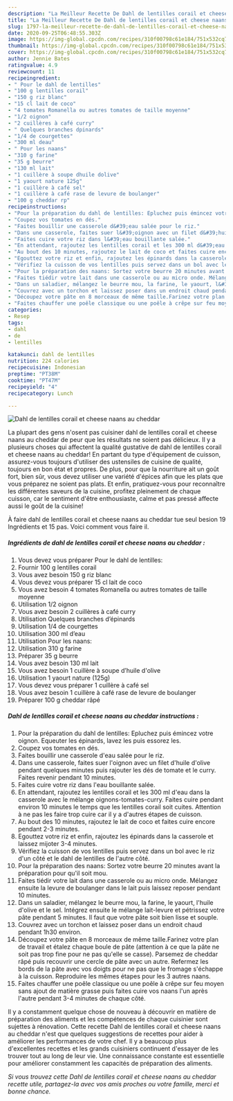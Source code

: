 ```yaml
---
description: "La Meilleur Recette De Dahl de lentilles corail et cheese naans au cheddar"
title: "La Meilleur Recette De Dahl de lentilles corail et cheese naans au cheddar"
slug: 1797-la-meilleur-recette-de-dahl-de-lentilles-corail-et-cheese-naans-au-cheddar
date: 2020-09-25T06:48:55.303Z
image: https://img-global.cpcdn.com/recipes/310f00798c61e184/751x532cq70/dahl-de-lentilles-corail-et-cheese-naans-au-cheddar-photo-principale-de-la-recette.jpg
thumbnail: https://img-global.cpcdn.com/recipes/310f00798c61e184/751x532cq70/dahl-de-lentilles-corail-et-cheese-naans-au-cheddar-photo-principale-de-la-recette.jpg
cover: https://img-global.cpcdn.com/recipes/310f00798c61e184/751x532cq70/dahl-de-lentilles-corail-et-cheese-naans-au-cheddar-photo-principale-de-la-recette.jpg
author: Jennie Bates
ratingvalue: 4.9
reviewcount: 11
recipeingredient:
- " Pour le dahl de lentilles"
- "100 g lentilles corail"
- "150 g riz blanc"
- "15 cl lait de coco"
- "4 tomates Romanella ou autres tomates de taille moyenne"
- "1/2 oignon"
- "2 cuillères à café curry"
- " Quelques branches dpinards"
- "1/4 de courgettes"
- "300 ml deau"
- " Pour les naans"
- "310 g farine"
- "35 g beurre"
- "130 ml lait"
- "1 cuillère à soupe dhuile dolive"
- "1 yaourt nature 125g"
- "1 cuillère à café sel"
- "1 cuillère à café rase de levure de boulanger"
- "100 g cheddar rp"
recipeinstructions:
- "Pour la préparation du dahl de lentilles: Epluchez puis émincez votre oignon. Equeuter les épinards, lavez les puis essorez les."
- "Coupez vos tomates en dés."
- "Faites bouillir une casserole d&#39;eau salée pour le riz."
- "Dans une casserole, faites suer l&#39;oignon avec un filet d&#39;huile d&#39;olive pendant quelques minutes puis rajouter les dés de tomate et le curry. Faites revenir pendant 10 minutes."
- "Faites cuire votre riz dans l&#39;eau bouillante salée."
- "En attendant, rajoutez les lentilles corail et les 300 ml d&#39;eau dans la casserole avec le mélange oignons-tomates-curry. Faites cuire pendant environ 10 minutes le temps que les lentilles corail soit cuites. Attention à ne pas les faire trop cuire car il y a d&#39;autres étapes de cuisson."
- "Au bout des 10 minutes, rajoutez le lait de coco et faites cuire encore pendant 2-3 minutes."
- "Egouttez votre riz et enfin, rajoutez les épinards dans la casserole et laissez mijoter 3-4 minutes."
- "Vérifiez la cuisson de vos lentilles puis servez dans un bol avec le riz d&#39;un côté et le dahl de lentilles de l&#39;autre côté."
- "Pour la préparation des naans: Sortez votre beurre 20 minutes avant la préparation pour qu&#39;il soit mou."
- "Faites tiédir votre lait dans une casserole ou au micro onde. Mélangez ensuite la levure de boulanger dans le lait puis laissez reposer pendant 10 minutes."
- "Dans un saladier, mélangez le beurre mou, la farine, le yaourt, l&#39;huile d&#39;olive et le sel. Intégrez ensuite le mélange lait-levure et pétrissez votre pâte pendant 5 minutes. Il faut que votre pâte soit bien lisse et souple."
- "Couvrez avec un torchon et laissez poser dans un endroit chaud pendant 1h30 environ."
- "Découpez votre pâte en 8 morceaux de même taille.Farinez votre plan de travail et étalez chaque boule de pâte (attention à ce que la pâte ne soit pas trop fine pour ne pas qu&#39;elle se casse). Parsemez de cheddar râpé puis recouvrir une cercle de pâte avec un autre. Refermez les bords de la pâte avec vos doigts pour ne pas que le fromage s&#39;échappe à la cuisson. Reproduire les mêmes étapes pour les 3 autres naans."
- "Faites chauffer une poêle classique ou une poêle à crêpe sur feu moyen sans ajout de matière grasse puis faites cuire vos naans l&#39;un après l&#39;autre pendant 3-4 minutes de chaque côté."
categories:
- Resep
tags:
- dahl
- de
- lentilles

katakunci: dahl de lentilles 
nutrition: 224 calories
recipecuisine: Indonesian
preptime: "PT38M"
cooktime: "PT47M"
recipeyield: "4"
recipecategory: Lunch

---
```



![Dahl de lentilles corail et cheese naans au cheddar](https://img-global.cpcdn.com/recipes/310f00798c61e184/751x532cq70/dahl-de-lentilles-corail-et-cheese-naans-au-cheddar-photo-principale-de-la-recette.jpg)

La plupart des gens n'osent pas cuisiner dahl de lentilles corail et cheese naans au cheddar de peur que les résultats ne soient pas délicieux. Il y a plusieurs choses qui affectent la qualité gustative de dahl de lentilles corail et cheese naans au cheddar! En partant du type d'équipement de cuisson, assurez-vous toujours d'utiliser des ustensiles de cuisine de qualité, toujours en bon état et propres. De plus, pour que la nourriture ait un goût fort, bien sûr, vous devez utiliser une variété d'épices afin que les plats que vous préparez ne soient pas plats. Et enfin, pratiquez-vous pour reconnaître les différentes saveurs de la cuisine, profitez pleinement de chaque cuisson, car le sentiment d'être enthousiaste, calme et pas pressé affecte aussi le goût de la cuisine!

<!--inarticleads1-->

À faire dahl de lentilles corail et cheese naans au cheddar tue seul besion 19 Ingrédients et 15 pas. Voici comment vous faire il.

##### Ingrédients de dahl de lentilles corail et cheese naans au cheddar :

1. Vous devez vous préparer  Pour le dahl de lentilles:
1. Fournir 100 g lentilles corail
1. Vous avez besoin 150 g riz blanc
1. Vous devez vous préparer 15 cl lait de coco
1. Vous avez besoin 4 tomates Romanella ou autres tomates de taille moyenne
1. Utilisation 1/2 oignon
1. Vous avez besoin 2 cuillères à café curry
1. Utilisation  Quelques branches d’épinards
1. Utilisation 1/4 de courgettes
1. Utilisation 300 ml d’eau
1. Utilisation  Pour les naans:
1. Utilisation 310 g farine
1. Préparer 35 g beurre
1. Vous avez besoin 130 ml lait
1. Vous avez besoin 1 cuillère à soupe d’huile d&#39;olive
1. Utilisation 1 yaourt nature (125g)
1. Vous devez vous préparer 1 cuillère à café sel
1. Vous avez besoin 1 cuillère à café rase de levure de boulanger
1. Préparer 100 g cheddar râpé




<!--inarticleads2-->

##### Dahl de lentilles corail et cheese naans au cheddar instructions :

1. Pour la préparation du dahl de lentilles: Epluchez puis émincez votre oignon. Equeuter les épinards, lavez les puis essorez les.
1. Coupez vos tomates en dés.
1. Faites bouillir une casserole d&#39;eau salée pour le riz.
1. Dans une casserole, faites suer l&#39;oignon avec un filet d&#39;huile d&#39;olive pendant quelques minutes puis rajouter les dés de tomate et le curry. Faites revenir pendant 10 minutes.
1. Faites cuire votre riz dans l&#39;eau bouillante salée.
1. En attendant, rajoutez les lentilles corail et les 300 ml d&#39;eau dans la casserole avec le mélange oignons-tomates-curry. Faites cuire pendant environ 10 minutes le temps que les lentilles corail soit cuites. Attention à ne pas les faire trop cuire car il y a d&#39;autres étapes de cuisson.
1. Au bout des 10 minutes, rajoutez le lait de coco et faites cuire encore pendant 2-3 minutes.
1. Egouttez votre riz et enfin, rajoutez les épinards dans la casserole et laissez mijoter 3-4 minutes.
1. Vérifiez la cuisson de vos lentilles puis servez dans un bol avec le riz d&#39;un côté et le dahl de lentilles de l&#39;autre côté.
1. Pour la préparation des naans: Sortez votre beurre 20 minutes avant la préparation pour qu&#39;il soit mou.
1. Faites tiédir votre lait dans une casserole ou au micro onde. Mélangez ensuite la levure de boulanger dans le lait puis laissez reposer pendant 10 minutes.
1. Dans un saladier, mélangez le beurre mou, la farine, le yaourt, l&#39;huile d&#39;olive et le sel. Intégrez ensuite le mélange lait-levure et pétrissez votre pâte pendant 5 minutes. Il faut que votre pâte soit bien lisse et souple.
1. Couvrez avec un torchon et laissez poser dans un endroit chaud pendant 1h30 environ.
1. Découpez votre pâte en 8 morceaux de même taille.Farinez votre plan de travail et étalez chaque boule de pâte (attention à ce que la pâte ne soit pas trop fine pour ne pas qu&#39;elle se casse). Parsemez de cheddar râpé puis recouvrir une cercle de pâte avec un autre. Refermez les bords de la pâte avec vos doigts pour ne pas que le fromage s&#39;échappe à la cuisson. Reproduire les mêmes étapes pour les 3 autres naans.
1. Faites chauffer une poêle classique ou une poêle à crêpe sur feu moyen sans ajout de matière grasse puis faites cuire vos naans l&#39;un après l&#39;autre pendant 3-4 minutes de chaque côté.




<!--inarticleads1-->

<p>
Il y a constamment quelque chose de nouveau à découvrir en matière de préparation des aliments et les compétences de chaque cuisinier sont sujettes à rénovation. Cette recette Dahl de lentilles corail et cheese naans au cheddar n'est que quelques suggestions de recettes pour aider à améliorer les performances de votre chef. Il y a beaucoup plus d'excellentes recettes et les grands cuisiniers continuent d'essayer de les trouver tout au long de leur vie. Une connaissance constante est essentielle pour améliorer constamment les capacités de préparation des aliments.
</p>

<p>
<i>Si vous trouvez cette Dahl de lentilles corail et cheese naans au cheddar recette utile, partagez-la avec vos amis proches ou votre famille, merci et bonne chance.</i>
</p>
